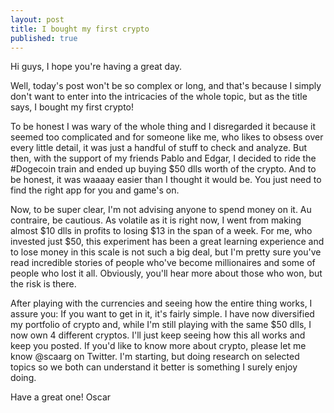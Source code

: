 ```yaml
---
layout: post
title: I bought my first crypto
published: true
---
```


Hi guys, I hope you're having a great day.

Well, today's post won't be so complex or long, and that's because I simply don't want to enter into the intricacies of the whole topic, but as the title says, I bought my first crypto!

To be honest I was wary of the whole thing and I disregarded it because it seemed too complicated and for someone like me, who likes to obsess over every little detail, it was just a handful of stuff to check and analyze. But then, with the support of my friends Pablo and Edgar, I decided to ride the #Dogecoin train and ended up buying $50 dlls worth of the crypto. And to be honest, it was waaaay easier than I thought it would be. You just need to find the right app for you and game's on.

Now, to be super clear, I'm not advising anyone to spend money on it. Au contraire, be cautious. As volatile as it is right now, I went from making almost $10 dlls in profits to losing $13 in the span of a week. For me, who invested just $50, this experiment has been a great learning experience and to lose money in this scale is not such a big deal, but I'm pretty sure you've read incredible stories of people who've become millionaires and some of people who lost it all. Obviously, you'll hear more about those who won, but the risk is there.

After playing with the currencies and seeing how the entire thing works, I assure you: If you want to get in it, it's fairly simple. I have now diversified my portfolio of crypto and, while I'm still playing with the same $50 dlls, I now own 4 different cryptos. I'll just keep seeing how this all works and keep you posted. If you'd like to know more about crypto, please let me know @scaarg on Twitter. I'm starting, but doing research on selected topics so we both can understand it better is something I surely enjoy doing.

Have a great one!
Oscar